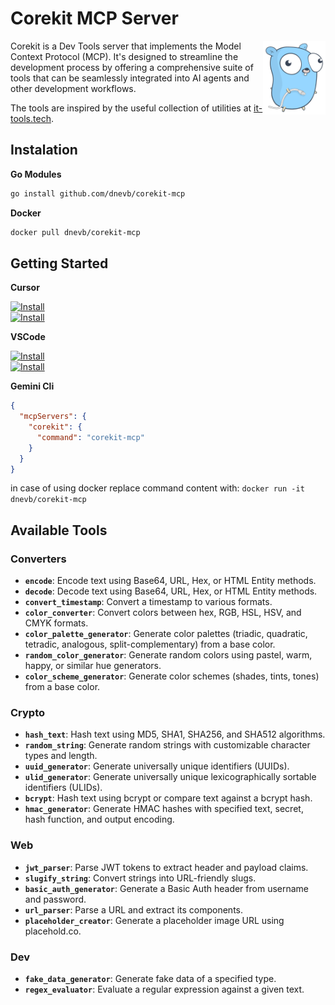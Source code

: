 # Corekit MCP Server

<img alt="CoreKit logo (egonelbre/gophers)" width="100" src=".assets/gohper.png" align="right" />

Corekit is a Dev Tools server that implements the Model Context Protocol (MCP). It's designed to streamline the development process by offering a comprehensive suite of tools that can be seamlessly integrated into AI agents and other development workflows.

The tools are inspired by the useful collection of utilities at [it-tools.tech](https://it-tools.tech/).

## Instalation

**Go Modules**
```sh
go install github.com/dnevb/corekit-mcp
```

**Docker**
```sh
docker pull dnevb/corekit-mcp
```

## Getting Started


**Cursor**

[![Install](https://img.shields.io/badge/Install-Cursor-black?style=flat-square&logo=cursor)](https://cursor.com/en/install-mcp?name=corekit&config=eyJjb21tYW5kIjoiY29yZWtpdC1tY3AifQ%3D%3D)
<br/>
[![Install](https://img.shields.io/badge/Install-Cursor_Docker-black?style=flat-square&logo=cursor)](https://cursor.com/en/install-mcp?name=corekit&config=eyJjb21tYW5kIjoiZG9ja2VyIHJ1biBkbmV2Yi9jb3Jla2l0LW1jcCJ9)

**VSCode**

[![Install](https://img.shields.io/badge/Install-VSCode-blue?style=flat-square&logo=vscode)](vscode:mcp/install?%7B%22name%22%3A%22corekit%22%2C%22type%22%3A%22stdio%22%2C%22command%22%3A%22corekit-mcp%22%7D)
<br/>
[![Install](https://img.shields.io/badge/Install-VSCode_Docker-blue?style=flat-square&logo=vscode)](vscode:mcp/install?%7B%22name%22%3A%22corekit%22%2C%22type%22%3A%22stdio%22%2C%22command%22%3A%22docker%22%2C%22args%22%3A%5B%22run%22%2C%22dnevb%2Fcorekit-mcp%22%5D%7D)

**Gemini Cli**

```json
{
  "mcpServers": {
    "corekit": {
      "command": "corekit-mcp"
    }
  }
}
```

in case of using docker replace command content with: `docker run -it dnevb/corekit-mcp` 

## Available Tools

### Converters

- **`encode`**: Encode text using Base64, URL, Hex, or HTML Entity methods.
- **`decode`**: Decode text using Base64, URL, Hex, or HTML Entity methods.
- **`convert_timestamp`**: Convert a timestamp to various formats.
- **`color_converter`**: Convert colors between hex, RGB, HSL, HSV, and CMYK formats.
- **`color_palette_generator`**: Generate color palettes (triadic, quadratic, tetradic, analogous, split-complementary) from a base color.
- **`random_color_generator`**: Generate random colors using pastel, warm, happy, or similar hue generators.
- **`color_scheme_generator`**: Generate color schemes (shades, tints, tones) from a base color.

### Crypto

- **`hash_text`**: Hash text using MD5, SHA1, SHA256, and SHA512 algorithms.
- **`random_string`**: Generate random strings with customizable character types and length.
- **`uuid_generator`**: Generate universally unique identifiers (UUIDs).
- **`ulid_generator`**: Generate universally unique lexicographically sortable identifiers (ULIDs).
- **`bcrypt`**: Hash text using bcrypt or compare text against a bcrypt hash.
- **`hmac_generator`**: Generate HMAC hashes with specified text, secret, hash function, and output encoding.

### Web

- **`jwt_parser`**: Parse JWT tokens to extract header and payload claims.
- **`slugify_string`**: Convert strings into URL-friendly slugs.
- **`basic_auth_generator`**: Generate a Basic Auth header from username and password.
- **`url_parser`**: Parse a URL and extract its components.
- **`placeholder_creator`**: Generate a placeholder image URL using placehold.co.

### Dev

- **`fake_data_generator`**: Generate fake data of a specified type.
- **`regex_evaluator`**: Evaluate a regular expression against a given text.
